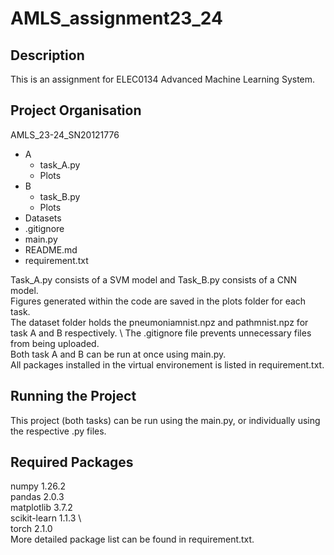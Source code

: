 # AMLS_assignment23_24
## Description
This is an assignment for ELEC0134 Advanced Machine Learning System. 

## Project Organisation
AMLS_23-24_SN20121776
- A
    - task_A.py 
    - Plots
- B
    - task_B.py
    - Plots
- Datasets
- .gitignore
- main.py
- README.md
- requirement.txt

Task_A.py consists of a SVM model and Task_B.py consists of a CNN model.
\
Figures generated within the code are saved in the plots folder for each task.
\
The dataset folder holds the pneumoniamnist.npz and pathmnist.npz for task A and B respectively.
\ 
The .gitignore file prevents unnecessary files from being uploaded.
\
Both task A and B can be run at once using main.py.
\
All packages installed in the virtual environement is listed in requirement.txt.

## Running the Project
This project (both tasks) can be run using the main.py, or individually using the respective .py files. 

## Required Packages
numpy           1.26.2
\
pandas          2.0.3
\
matplotlib      3.7.2
\
scikit-learn    1.1.3
\  
torch           2.1.0
\
More detailed package list can be found in requirement.txt.